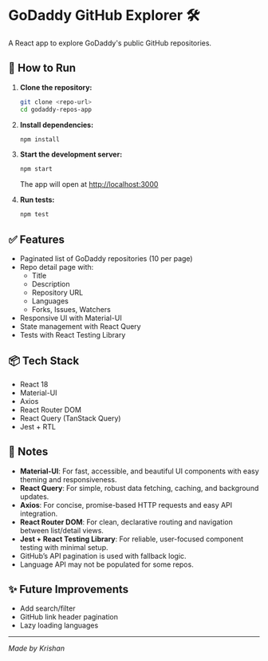 # GoDaddy GitHub Explorer 🛠

A React app to explore GoDaddy's public GitHub repositories.

## 🚀 How to Run

1. **Clone the repository:**
   ```bash
   git clone <repo-url>
   cd godaddy-repos-app
   ```
2. **Install dependencies:**
   ```bash
   npm install
   ```
3. **Start the development server:**
   ```bash
   npm start
   ```
   The app will open at [http://localhost:3000](http://localhost:3000)

4. **Run tests:**
   ```bash
   npm test
   ```

## ✅ Features
- Paginated list of GoDaddy repositories (10 per page)
- Repo detail page with:
  - Title
  - Description
  - Repository URL
  - Languages
  - Forks, Issues, Watchers
- Responsive UI with Material-UI
- State management with React Query
- Tests with React Testing Library

## 📦 Tech Stack
- React 18
- Material-UI
- Axios
- React Router DOM
- React Query (TanStack Query)
- Jest + RTL

## 📌 Notes
- **Material-UI**: For fast, accessible, and beautiful UI components with easy theming and responsiveness.
- **React Query**: For simple, robust data fetching, caching, and background updates.
- **Axios**: For concise, promise-based HTTP requests and easy API integration.
- **React Router DOM**: For clean, declarative routing and navigation between list/detail views.
- **Jest + React Testing Library**: For reliable, user-focused component testing with minimal setup.
- GitHub’s API pagination is used with fallback logic.
- Language API may not be populated for some repos.

## ✨ Future Improvements
- Add search/filter
- GitHub link header pagination
- Lazy loading languages

---

_Made by Krishan_